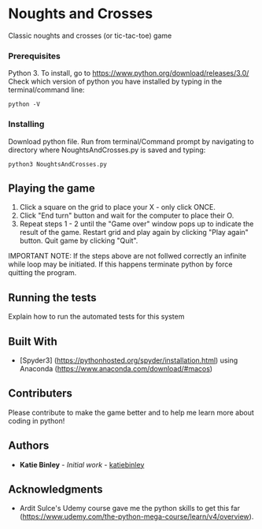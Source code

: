# Noughts and Crosses

Classic noughts and crosses (or tic-tac-toe) game


### Prerequisites

Python 3. To install, go to https://www.python.org/download/releases/3.0/
Check which version of python you have installed by typing in the terminal/command line:

```
python -V
```

### Installing

Download python file.
Run from terminal/Command prompt by navigating to directory where NoughtsAndCrosses.py is saved and typing:

```
python3 NoughtsAndCrosses.py
```


## Playing the game
1. Click a square on the grid to place your X - only click ONCE.
2. Click "End turn" button and wait for the computer to place their O.
3. Repeat steps 1 - 2 until the "Game over" window pops up to indicate the result of the game. 
   Restart grid and play again by clicking "Play again" button.
   Quit game by clicking "Quit".

IMPORTANT NOTE: If the steps above are not follwed correctly an infinite while loop may be initiated. If this happens terminate python by force quitting the program.


## Running the tests

Explain how to run the automated tests for this system


## Built With

* [Spyder3] (https://pythonhosted.org/spyder/installation.html) using Anaconda (https://www.anaconda.com/download/#macos)

## Contributers

Please contribute to make the game better and to help me learn more about coding in python!


## Authors

* **Katie Binley** - *Initial work* - [katiebinley](https://github.com/katiebinley)


## Acknowledgments

* Ardit Sulce's Udemy course gave me the python skills to get this far (https://www.udemy.com/the-python-mega-course/learn/v4/overview).

